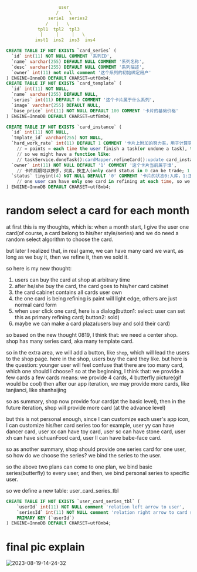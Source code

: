 ```yml
                    user
                   /    \
                serie1  series2
               /   |   \
            tpl1  tpl2  tpl3
             |     |     |   \
           inst1  ins2  ins3  ins4
```

```sql
CREATE TABLE IF NOT EXISTS `card_series` (
  `id` int(11) NOT NULL COMMENT '系列ID',
  `name` varchar(255) DEFAULT NULL COMMENT '系列名称',
  `desc` varchar(255) DEFAULT NULL COMMENT '系列描述',
  `owner` int(11) not null comment '这个系列的初始绑定用户'
) ENGINE=InnoDB DEFAULT CHARSET=utf8mb4;
CREATE TABLE IF NOT EXISTS `card_template` (
  `id` int(11) NOT NULL,
  `name` varchar(255) DEFAULT NULL,
  `series` int(11) DEFAULT 0 COMMENT '这个卡片属于什么系列',
  `image` varchar(255) DEFAULT NULL,
  `base_price` int(11) NOT NULL DEFAULT 100 COMMENT '卡片的基础价格'
) ENGINE=InnoDB DEFAULT CHARSET=utf8mb4;

CREATE TABLE IF NOT EXISTS `card_instance` (
  `id` int(11) NOT NULL,
  `tmplate_id` varchar(255) NOT NULL,
  `hard_work_rate` int(11) DEFAULT 1 COMMENT '卡片上附加的努力率，用于计算实际最终价值的因子' 
    // = points = each time the user finish a task(or undone a task), the point++(--)
    // so we might have a function like:
    // taskService.doneTask():cardMapper.refineCard():update card_instance set hard_work_rate=hard_work_rate+1 （sql was validated ok)
  `owner` int(11) NOT NULL DEFAULT '1' COMMENT '这个卡片当前属于谁', 
    // 卡片后期可以换手，买卖，换主人(only card status in 0 can be trade; 1 means refining, cannot be trade)
  `status` tinyint(4) NOT NULL DEFAULT '0' COMMENT '卡片的状态0:入库，1:正在炼制' 
    // one user can have only one card in refining at each time, so we need a function like: checkOnlyOneCardInRefining(int userId){select count(*) card_instance(owner=userId and status=1) = 1 }
) ENGINE=InnoDB DEFAULT CHARSET=utf8mb4;
```

# random select a card for each month

at first this is my thoughts, which is: when a month start, I give the user one card(of course, a card belong to his/her style/series)
and we do need a random select algorithm to choose the card.

but later I realized that, in real game, we can have many card we want, as long as we buy it, then we refine it, then we 
sold it.

so here is my new thought: 
1) users can buy the card at shop at arbitrary time
2) after he/she buy the card, the card goes to his/her card cabinet
3) the card cabinet contains all cards user own
4) the one card is being refining is paint will light edge, others are just normal card form
5) when user click one card, here is a dialog(button1: select: user can set this as primary refining card; button2: sold)
6) maybe we can make a card plaza(users buy and sold their card)

so based on the new thought 0819, I think that: we need a center shop.
shop has many series card, aka many template card.

so in the extra area, we will add a button, like `shop`, which will lead the users to the shop page.
here in the shop, users buy the card they like.
but here is the question: younger user will feel confuse that there are too many card, which one should I choose?
so at the beginning, I think that: we provide a few cards
a few cards means: we provide 4 cards, 4 butterfly picture(gif would be cool)
then after our app iteration, we may provide more cards, like tanjianci, like shanhaijing

so as summary, shop now provide four card(at the basic level), then in the future iteration, shop will provide more card
(at the advance level)

but this is not personal enough, since I can customize each user's app icon, I can customize his/her card series too
for example, user yy can have dancer card, user xx can have toy card, user sc can have stone card, user xh can have sichuanFood card,
user ll can have babe-face card.

so as another summary, shop should provide one series card for one user, so how do we choose the series? we bind the series
to the user.

so the above two plans can come to one plan, we bind basic series(butterfly) to every user, and then, we bind personal series
to specific user.

so we define a new table: user_card_series_tbl

```sql
CREATE TABLE IF NOT EXISTS `user_card_series_tbl` (
    `userId` int(11) NOT NULL comment 'relation left arrow to user',
    `seriesId` int(11) NOT NULL comment 'relation right arrow to card series',
    PRIMARY KEY (`userId`)
) ENGINE=InnoDB DEFAULT CHARSET=utf8mb4;
```


# final pic explain

![2023-08-19-14-24-32](https://picgorepo.oss-cn-beijing.aliyuncs.com/2023-08-19-14-24-32.png)
